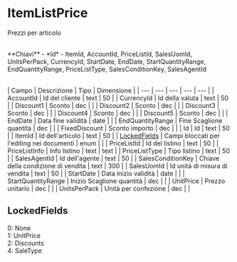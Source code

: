 # ItemListPrice
Prezzi per articolo

<br>
**Chiavi**
- *Id*
- ItemId, AccountId, PriceListId, SalesUomId, UnitsPerPack, CurrencyId, StartDate, EndDate, StartQuantityRange, EndQuantityRange, PriceListType, SalesConditionKey, SalesAgentId
<br><br>

| Campo | Descrizione | Tipo | Dimensione | 
| --- | --- | --- | --- | --- |
| AccountId | Id del cliente | text | 50 |
| CurrencyId | Id della valuta | text | 50 |
| Discount1 | Sconto | dec |  |
| Discount2 | Sconto | dec |  |
| Discount3 | Sconto | dec |  |
| Discount4 | Sconto | dec |  |
| Discount5 | Sconto | dec |  |
| EndDate | Data fine validità | date |  |
| EndQuantityRange | Fine Scaglione quantità | dec |  |
| FixedDiscount | Sconto importo | dec |  |
| Id | Id | text | 50 |
| ItemId | Id dell'articolo | text | 50 |
| [LockedFields](#lockedfields) | Campi bloccati per l'editing nei documenti | enum |  |
| PriceListId | Id del listino | text | 50 |
| PriceListInfo | Info listino | text | text |
| PriceListType | Tipo listino | text | 50 |
| SalesAgentId | Id dell'agente | text | 50 |
| SalesConditionKey | Chiave della condizione di vendita | text | 300 |
| SalesUomId | Id unità di misura di vendita | text | 50 |
| StartDate | Data inizio validità | date |  |
| StartQuantityRange | Inizio Scaglione quantità | dec |  |
| UnitPrice | Prezzo unitario | dec |  |
| UnitsPerPack | Unità per confezione | dec |  |

LockedFields
---
0: None<br>1: UnitPrice<br>2: Discounts<br>4: SaleType

